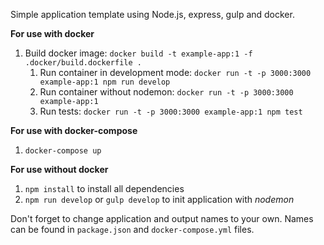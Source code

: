 Simple application template using Node.js, express, gulp and docker.

**For use with docker**

1. Build docker image: `docker build -t example-app:1 -f .docker/build.dockerfile .`
   1. Run container in development mode: `docker run -t -p 3000:3000 example-app:1 npm run develop`
   1. Run container without nodemon: `docker run -t -p 3000:3000 example-app:1`
   1. Run tests: `docker run -t -p 3000:3000 example-app:1 npm test` 
   
**For use with docker-compose**

1. `docker-compose up`

**For use without docker**

1. `npm install` to install all dependencies
2. `npm run develop` or `gulp develop` to init application with *nodemon*

Don't forget to change application and output names to your own. Names can be found in 
`package.json` and `docker-compose.yml` files.
